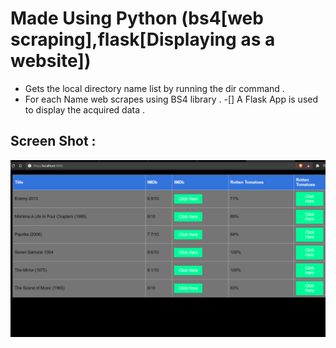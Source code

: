 # Made Using Python (bs4[web scraping],flask[Displaying as a website])

- Gets the local directory name list by running the dir command .
- For each Name web scrapes using BS4 library . 
-[] A Flask App is used to display the acquired data .


## Screen Shot : 
![Rel Schema](https://github.com/Joel-Marc/mvr/blob/main/sct1.png)
